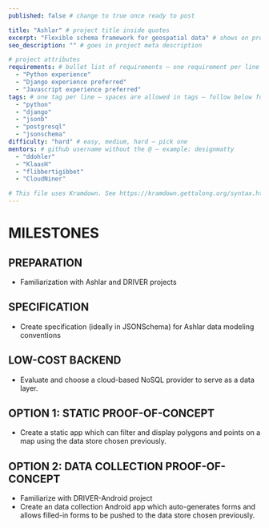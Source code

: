 ```yaml
---
published: false # change to true once ready to post

title: "Ashlar" # project title inside quotes
excerpt: "Flexible schema framework for geospatial data" # shows on project list page
seo_description: "" # goes in project meta description

# project attributes
requirements: # bullet list of requirements – one requirement per line – follow below format
  - "Python experience"
  - "Django experience preferred"
  - "Javascript experience preferred"
tags: # one tag per line – spaces are allowed in tags – follow below format
  - "python"
  - "django"
  - "jsonb"
  - "postgresql"
  - "jsonschema"
difficulty: "hard" # easy, medium, hard – pick one
mentors: # github username without the @ – example: designmatty
  - "ddohler"
  - "KlaasH"
  - "flibbertigibbet"
  - "CloudNiner"

# This file uses Kramdown. See https://kramdown.gettalong.org/syntax.html for syntax
---
```


# MILESTONES

## PREPARATION

- Familiarization with Ashlar and DRIVER projects

## SPECIFICATION

- Create specification (ideally in JSONSchema) for Ashlar data modeling conventions

## LOW-COST BACKEND

- Evaluate and choose a cloud-based NoSQL provider to serve as a data layer.

## OPTION 1: STATIC PROOF-OF-CONCEPT

- Create a static app which can filter and display polygons and points on a map using the data store chosen previously.

## OPTION 2: DATA COLLECTION PROOF-OF-CONCEPT

- Familiarize with DRIVER-Android project
- Create an data collection Android app which auto-generates forms and allows filled-in forms to be pushed to the data store chosen previously.
